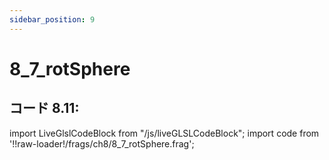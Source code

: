 ```yaml
---
sidebar_position: 9
---
```


# 8_7_rotSphere
## コード 8.11: 

import LiveGlslCodeBlock from "/js/liveGLSLCodeBlock";
import code from '!!raw-loader!/frags/ch8/8_7_rotSphere.frag';

<LiveGlslCodeBlock fragName='8_7_rotSphere.frag' fragCode={code} />
